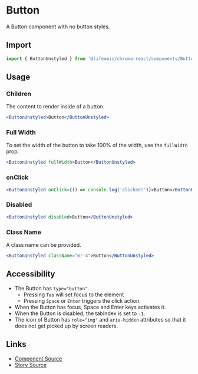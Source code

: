 # Button

A Button component with no button styles.

## Import

```js
import { ButtonUnstyled } from '@lifeomic/chroma-react/components/ButtonUnstyled';
```

<!-- STORY -->

## Usage

### Children

The content to render inside of a button.

```jsx
<ButtonUnstyled>Button</ButtonUnstyled>
```

### Full Width

To set the width of the button to take 100% of the width, use the `fullWidth`
prop.

```jsx
<ButtonUnstyled fullWidth>Button</ButtonUnstyled>
```

### onClick

```jsx
<ButtonUnstyled onClick={() => console.log('clicked!')}>Button</ButtonUnstyled>
```

### Disabled

```jsx
<ButtonUnstyled disabled>Button</ButtonUnstyled>
```

### Class Name

A class name can be provided.

```jsx
<ButtonUnstyled className="mr-4">Button</ButtonUnstyled>
```

## Accessibility

- The Button has `type="button"`.
  - Pressing `Tab` will set focus to the element
  - Pressing `Space` or `Enter` triggers the click action.
- When the Button has focus, Space and Enter keys activates it.
- When the Button is disabled, the tabIndex is set to `-1`.
- The icon of Button has `role="img"` and `aria-hidden` attributes so that it
  does not get picked up by screen readers.

## Links

- [Component Source](https://github.com/lifeomic/chroma-react/blob/master/src/components/Button/ButtonUnstyled.tsx)
- [Story Source](https://github.com/lifeomic/chroma-react/blob/master/stories/components/Button/ButtonUnstyled.stories.tsx)

